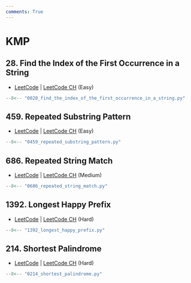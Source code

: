 ```yaml
---
comments: True
---
```


# KMP

## 28. Find the Index of the First Occurrence in a String

-   [LeetCode](https://leetcode.com/problems/find-the-index-of-the-first-occurrence-in-a-string/) | [LeetCode CH](https://leetcode.cn/problems/find-the-index-of-the-first-occurrence-in-a-string/) (Easy)

```python
--8<-- "0028_find_the_index_of_the_first_occurrence_in_a_string.py"
```

## 459. Repeated Substring Pattern

-   [LeetCode](https://leetcode.com/problems/repeated-substring-pattern/) | [LeetCode CH](https://leetcode.cn/problems/repeated-substring-pattern/) (Easy)

```python
--8<-- "0459_repeated_substring_pattern.py"
```

## 686. Repeated String Match

-   [LeetCode](https://leetcode.com/problems/repeated-string-match/) | [LeetCode CH](https://leetcode.cn/problems/repeated-string-match/) (Medium)

```python
--8<-- "0686_repeated_string_match.py"
```

## 1392. Longest Happy Prefix

-   [LeetCode](https://leetcode.com/problems/longest-happy-prefix/) | [LeetCode CH](https://leetcode.cn/problems/longest-happy-prefix/) (Hard)

```python
--8<-- "1392_longest_happy_prefix.py"
```

## 214. Shortest Palindrome

-   [LeetCode](https://leetcode.com/problems/shortest-palindrome/) | [LeetCode CH](https://leetcode.cn/problems/shortest-palindrome/) (Hard)

```python
--8<-- "0214_shortest_palindrome.py"
```
